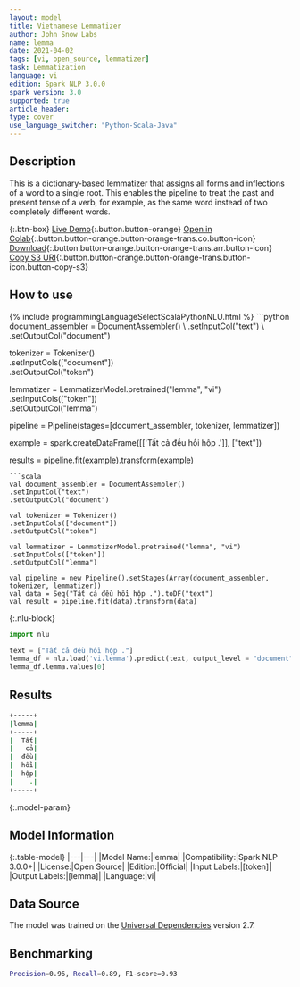 ```yaml
---
layout: model
title: Vietnamese Lemmatizer
author: John Snow Labs
name: lemma
date: 2021-04-02
tags: [vi, open_source, lemmatizer]
task: Lemmatization
language: vi
edition: Spark NLP 3.0.0
spark_version: 3.0
supported: true
article_header:
type: cover
use_language_switcher: "Python-Scala-Java"
---
```


## Description

This is a dictionary-based lemmatizer that assigns all forms and inflections of a word to a single root. This enables the pipeline to treat the past and present tense of a verb, for example, as the same word instead of two completely different words.

{:.btn-box}
[Live Demo](https://demo.johnsnowlabs.com/public/TEXT_PREPROCESSING/){:.button.button-orange}
[Open in Colab](https://colab.research.google.com/github/JohnSnowLabs/spark-nlp-workshop/blob/master/tutorials/streamlit_notebooks/TEXT_PREPROCESSING.ipynb){:.button.button-orange.button-orange-trans.co.button-icon}
[Download](https://s3.amazonaws.com/auxdata.johnsnowlabs.com/public/models/lemma_vi_3.0.0_3.0_1617388850136.zip){:.button.button-orange.button-orange-trans.arr.button-icon}
[Copy S3 URI](s3://auxdata.johnsnowlabs.com/public/models/lemma_vi_3.0.0_3.0_1617388850136.zip){:.button.button-orange.button-orange-trans.button-icon.button-copy-s3}

## How to use



<div class="tabs-box" markdown="1">
{% include programmingLanguageSelectScalaPythonNLU.html %}
```python
document_assembler = DocumentAssembler() \
.setInputCol("text") \
.setOutputCol("document")

tokenizer = Tokenizer()\
.setInputCols(["document"]) \
.setOutputCol("token")

lemmatizer = LemmatizerModel.pretrained("lemma", "vi") \
.setInputCols(["token"]) \
.setOutputCol("lemma")

pipeline = Pipeline(stages=[document_assembler, tokenizer, lemmatizer])

example = spark.createDataFrame([['Tất cả đều hồi hộp .']], ["text"])

results = pipeline.fit(example).transform(example)
```
```scala
val document_assembler = DocumentAssembler()
.setInputCol("text")
.setOutputCol("document")

val tokenizer = Tokenizer()
.setInputCols(["document"])
.setOutputCol("token")

val lemmatizer = LemmatizerModel.pretrained("lemma", "vi")
.setInputCols(["token"])
.setOutputCol("lemma")

val pipeline = new Pipeline().setStages(Array(document_assembler, tokenizer, lemmatizer))
val data = Seq("Tất cả đều hồi hộp .").toDF("text")
val result = pipeline.fit(data).transform(data)

```

{:.nlu-block}
```python
import nlu

text = ["Tất cả đều hồi hộp ."]
lemma_df = nlu.load('vi.lemma').predict(text, output_level = "document")
lemma_df.lemma.values[0]
```
</div>

## Results

```bash
+-----+
|lemma|
+-----+
|  Tất|
|   cả|
|  đều|
|  hồi|
|  hộp|
|    .|
+-----+
```

{:.model-param}
## Model Information

{:.table-model}
|---|---|
|Model Name:|lemma|
|Compatibility:|Spark NLP 3.0.0+|
|License:|Open Source|
|Edition:|Official|
|Input Labels:|[token]|
|Output Labels:|[lemma]|
|Language:|vi|

## Data Source

The model was trained on the [Universal Dependencies](https://www.universaldependencies.org) version 2.7.

## Benchmarking

```bash
Precision=0.96, Recall=0.89, F1-score=0.93
```
